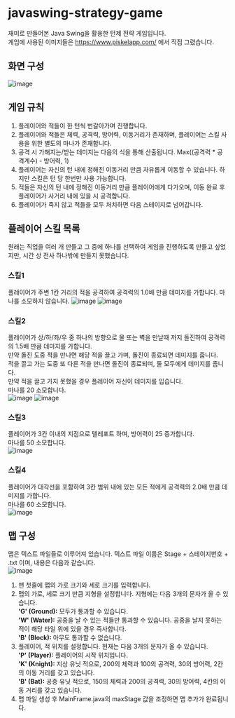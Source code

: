 # javaswing-strategy-game
재미로 만들어본 Java Swing을 활용한 턴제 전략 게임입니다.  
게임에 사용된 이미지들은 https://www.piskelapp.com/ 에서 직접 그렸습니다.

## 화면 구성
![image](https://user-images.githubusercontent.com/84849202/147910754-b9883465-b335-4729-b4d6-4d5c5c4b4660.png)

## 게임 규칙
1. 플레이어와 적들이 한 턴씩 번갈아가며 진행합니다.
2. 플레이어와 적들은 체력, 공격력, 방어력, 이동거리가 존재하며, 플레이어는 스킬 사용을 위한 별도의 마나가 존재합니다.
3. 공격 시 가해지는/받는 데미지는 다음의 식을 통해 산출됩니다. Max((공격력 * 공격계수) - 방어력, 1)
4. 플레이어는 자신의 턴 내에 정해진 이동거리 만큼 자유롭게 이동할 수 있습니다. 하지만 스킬은 턴 당 한번만 사용 가능합니다.
5. 적들은 자신의 턴 내에 정해진 이동거리 만큼 플레이어에게 다가오며, 이동 완료 후 플레이어가 사거리 내에 있을 시 공격합니다.
6. 플레이어가 죽지 않고 적들을 모두 처치하면 다음 스테이지로 넘어갑니다.

## 플레이어 스킬 목록
원래는 직업을 여러 개 만들고 그 중에 하나를 선택하여 게임을 진행하도록 만들고 싶었지만, 시간 상 전사 하나밖에 만들지 못했습니다.

### 스킬1
플레이어가 주변 1칸 거리의 적을 공격하여 공격력의 1.0배 만큼 데미지를 가합니다.
마나를 소모하지 않습니다.
![image](https://user-images.githubusercontent.com/84849202/147911200-f8ebd453-2ce2-4f4f-b2f6-58c3906ea8b0.png)
![image](https://user-images.githubusercontent.com/84849202/147911013-fc4283e0-f9fd-4200-99ae-60c35587776d.png)

### 스킬2
플레이어가 상/하/좌/우 중 하나의 방향으로 물 또는 벽을 만날때 까지 돌진하여 공격력의 1.5배 만큼 데미지를 가합니다.  
만약 돌진 도중 적을 만나면 해당 적을 끌고 가며, 돌진이 종료되면 데미지를 줍니다.  
적을 끌고 가는 도중 또 다른 적을 만나면 돌진이 종료되며, 둘 모두에게 데미지를 줍니다.  
만약 적을 끌고 가지 못했을 경우 플레이어 자신이 데미지를 입습니다.  
마나를 20 소모합니다.  
![image](https://user-images.githubusercontent.com/84849202/147911242-415dbef3-23f3-4a6d-b78c-d01672df7878.png)
![image](https://user-images.githubusercontent.com/84849202/147911062-466381c8-d33f-4639-9e7f-3a9d97c7619e.png)

### 스킬3
플레이어가 3칸 이내의 지점으로 텔레포트 하며, 방어력이 25 증가합니다.  
마나를 50 소모합니다.  
![image](https://user-images.githubusercontent.com/84849202/147911339-bb010eca-7768-4bfd-ac18-9bdd95ec3028.png)

### 스킬4
플레이어가 대각선을 포함하여 3칸 범위 내에 있는 모든 적에게 공격력의 2.0배 만큼 데미지를 가합니다.  
마나를 60 소모합니다.  
![image](https://user-images.githubusercontent.com/84849202/147911478-3f905690-9b7c-4474-ab54-d430da46b11c.png)


## 맵 구성
맵은 텍스트 파일들로 이루어져 있습니다.
텍스트 파일 이름은 Stage + 스테이지번호 + .txt 이며, 내용은 다음과 같습니다.  
![image](https://user-images.githubusercontent.com/84849202/147913027-f83d95c2-e8b4-4f8b-8a9b-c9ce9454acca.png)

1. 맨 첫줄에 맵의 가로 크기와 세로 크기를 입력합니다.
2. 맵의 가로, 세로 크기 만큼 지형을 설정합니다. 지형에는 다음 3개의 문자가 올 수 있습니다.  
**'G' (Ground):** 모두가 통과할 수 있습니다.  
**'W' (Water):** 공중을 날 수 있는 적들만 통과할 수 있습니다. 공중을 날지 못하는 적이 해당 타일 위에 있을 경우 즉사합니다.  
**'B' (Block):** 아무도 통과할 수 없습니다.  
3. 플레이어, 적 위치를 설정합니다. 현재는 다음 3개의 문자가 올 수 있습니다.  
**'P' (Player):** 플레이어의 시작 위치입니다.  
**'K' (Knight):** 지상 유닛 적으로, 200의 체력과 100의 공격력, 30의 방어력, 2칸의 이동 거리를 갖고 있습니다.  
**'B' (Bat):** 공중 유닛 적으로, 150의 체력과 200의 공격력, 30의 방어력, 4칸의 이동 거리를 갖고 있습니다.  
4. 맵 파일 생성 후 MainFrame.java의 maxStage 값을 조정하면 맵 추가가 완료됩니다.  
